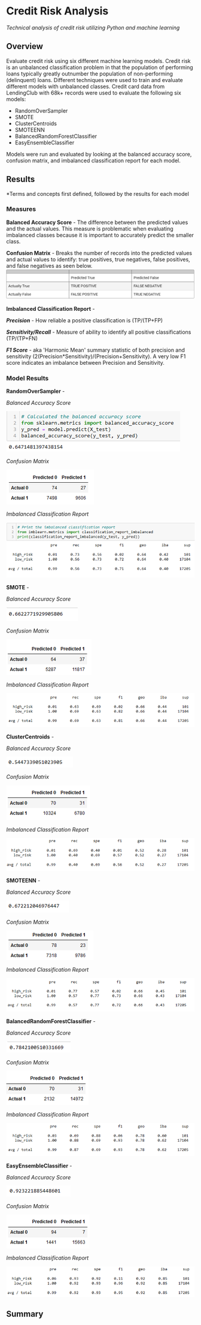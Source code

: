# Credit Risk Analysis
 *Technical analysis of credit risk utilizing Python and machine learning*
 
## Overview
Evaluate credit risk using six different machine learning models.  Credit risk is an unbalanced classification problem in that the population of performing loans typically greatly outnumber the population of non-performing (delinquent) loans.  Different techniques were used to train and evaluate different models with unbalanced classes. Credit card data from LendingClub with 68k+ records were used to evaluate the following six models:
* RandomOverSampler
* SMOTE
* ClusterCentroids
* SMOTEENN
* BalancedRandomForestClassifier
* EasyEnsembleClassifier

Models were run and evaluated by looking at the balanced accuracy score, confusion matrix, and imbalanced classification report for each model.

## Results
*Terms and concepts first defined, followed by the results for each model

### Measures
**Balanced Accuracy Score** - The difference between the predicted values and the actual values. This measure is problematic when evaluating imbalanced classes because it is important to accurately predict the smaller class.

**Confusion Matrix** - Breaks the number of records into the predicted values and actual values to identify: true positives, true negatives, false positives, and false negatives as seen below.
![confusion matrix](/images/cm.png)

**Imbalanced Classification Report** - 
    
***Precision*** - How reliable a positive classification is (TP/(TP+FP)

***Sensitivity/Recall*** - Measure of ability to identify all positive classifications (TP/(TP+FN)

***F1 Score*** - aka 'Harmonic Mean' summary statistic of both precision and sensitivity (2(Precision*Sensitivity)/(Precision+Sensitivity). A very low F1 score indicates an imbalance between Precision and Sensitivity.

### Model Results
**RandomOverSampler** - 

*Balanced Accuracy Score*

![ros_bac](/images/ROS_bac.png)

*Confusion Matrix*

![ros_cm](/images/ROS_cm.png)

*Imbalanced Classification Report*

![ros_icr](/images/ROS_icr.png)

**SMOTE** - 

*Balanced Accuracy Score*

![smote_bac](/images/SMOTE_bac.png)

*Confusion Matrix*

![smote_cm](/images/SMOTE_cm.png)

*Imbalanced Classification Report*

![smote_icr](/images/SMOTE_icr.png)

**ClusterCentroids** - 

*Balanced Accuracy Score*

![cc_bac](/images/CC_bac.png)

*Confusion Matrix*

![cc_cm](/images/CC_cm.png)

*Imbalanced Classification Report*

![cc_icr](/images/CC_icr.png)

**SMOTEENN** - 

*Balanced Accuracy Score*

![smoteenn_bac](/images/SMOTEENN_bac.png)

*Confusion Matrix*

![smoteenn_cm](/images/SMOTEENN_cm.png)

*Imbalanced Classification Report*

![smoteenn_icr](/images/SMOTEENN_icr.png)

**BalancedRandomForestClassifier** - 

*Balanced Accuracy Score*

![brfc_bac](/images/BRFC_bac.png)

*Confusion Matrix*

![brfc_cm](/images/BRFC_cm.png)

*Imbalanced Classification Report*

![brfc_icr](/images/BRFC_icr.png)

**EasyEnsembleClassifier** - 

*Balanced Accuracy Score*

![eec_bac](/images/EEC_bac.png)

*Confusion Matrix*

![eec_cm](/images/EEC_cm.png)

*Imbalanced Classification Report*

![eec_icr](/images/EEC_icr.png)


## Summary
